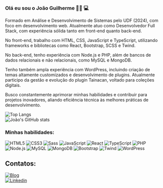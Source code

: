 ### Olá eu sou o João Guilherme 👋🏾 💻

Formado em Análise e Desenvolvimento de Sistemas pelo UDF (2024), com foco em desenvolvimento web. Atualmente atuo como Desenvolvedor Full Stack, com experiência sólida tanto em front-end quanto back-end.

No front-end, trabalho com HTML, CSS, JavaScript e TypeScript, utilizando frameworks e bibliotecas como React, Bootstrap, SCSS e Twind.

No back-end, tenho experiência com Node.js e PHP, além de bancos de dados relacionais e não relacionais, como MySQL e MongoDB.

Tenho também ampla experiência com WordPress, incluindo criação de temas altamente customizados e desenvolvimento de plugins. Atualmente participo da gestão e evolução do plugin Tainacan, voltado para coleções digitais.

Busco constantemente aprimorar minhas habilidades e contribuir para projetos inovadores, aliando eficiência técnica às melhores práticas de desenvolvimento.

![Top Langs](https://github-readme-stats.vercel.app/api/top-langs/?username=joaoguiaguiar&hide_progress=true)  
![João's GitHub stats](https://github-readme-stats.vercel.app/api?username=joaoguiaguiar&show_icons=true&theme=radical)

### Minhas habilidades:

![HTML5](https://img.shields.io/badge/HTML5-E34F26?style=for-the-badge&logo=html5&logoColor=white)
![CSS3](https://img.shields.io/badge/CSS3-1572B6?style=for-the-badge&logo=css3&logoColor=white)
![Sass](https://img.shields.io/badge/Sass-CC6699?style=for-the-badge&logo=sass&logoColor=white)
![JavaScript](https://img.shields.io/badge/JavaScript-F7DF1E?style=for-the-badge&logo=javascript&logoColor=black)
![React](https://img.shields.io/badge/React-61DAFB?style=for-the-badge&logo=react&logoColor=black)
![TypeScript](https://img.shields.io/badge/TypeScript-007ACC?style=for-the-badge&logo=typescript&logoColor=white)
![PHP](https://img.shields.io/badge/PHP-777BB4?style=for-the-badge&logo=php&logoColor=white)
![Node.js](https://img.shields.io/badge/Node.js-339933?style=for-the-badge&logo=nodedotjs&logoColor=white)
![MySQL](https://img.shields.io/badge/MySQL-4479A1?style=for-the-badge&logo=mysql&logoColor=white)
![MongoDB](https://img.shields.io/badge/MongoDB-47A248?style=for-the-badge&logo=mongodb&logoColor=white)
![Bootstrap](https://img.shields.io/badge/Bootstrap-7952B3?style=for-the-badge&logo=bootstrap&logoColor=white)
![Twind](https://img.shields.io/badge/Twind-06B6D4?style=for-the-badge&logo=tailwind-css&logoColor=white)
![WordPress](https://img.shields.io/badge/WordPress-21759B?style=for-the-badge&logo=wordpress&logoColor=white)


## Contatos:

[![Blog](https://img.shields.io/website?label=joaoguiaguiar.com&style=for-the-badge&url=https://joaoguiaguiar.com/)](https://dev-curriculo-joaoguiar.vercel.app/?vercelToolbarCode=HyAMxpw-RBMP0Q5)  
[![Linkedin](https://img.shields.io/badge/LinkedIn-0077B5?style=for-the-badge&logo=linkedin&logoColor=white)](https://www.linkedin.com/in/jo%C3%A3o-guilherme-rodrigues-aguiar/)
